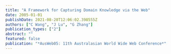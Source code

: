 ```yaml
---
title: "A Framework for Capturing Domain Knowledge via the Web"
date: 2005-01-01
publishDate: 2021-08-20T12:06:02.398555Z
authors: ["C Wang", "J Lu", "G Zhang"]
publication_types: ["2"]
abstract: ""
featured: false
publication: "*AusWeb05: 11th Australasian World Wide Web Conference*"
---
```


